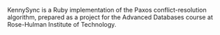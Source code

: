 KennySync is a Ruby implementation of the Paxos conflict-resolution algorithm, prepared as a project for the Advanced Databases course at Rose-Hulman Institute of Technology.
